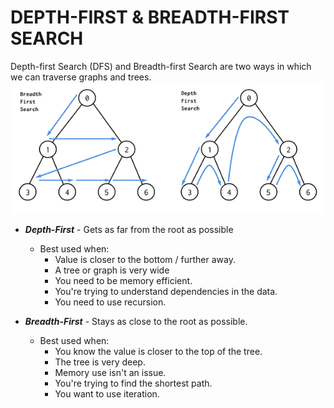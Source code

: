 # DEPTH-FIRST & BREADTH-FIRST SEARCH
Depth-first Search (DFS) and Breadth-first Search are two ways in which we can
traverse graphs and trees.  
![img_2.png](img_2.png)  

- ***Depth-First*** - Gets as far from the root as possible
  - Best used when:
    - Value is closer to the bottom / further away.
    - A tree or graph is very wide
    - You need to be memory efficient.
    - You're trying to understand dependencies in the data.
    - You need to use recursion.  


- ***Breadth-First*** - Stays as close to the root as possible.
  - Best used when:
    - You know the value is closer to the top of the tree.
    - The tree is very deep.
    - Memory use isn't an issue.
    - You're trying to find the shortest path.
    - You want to use iteration.